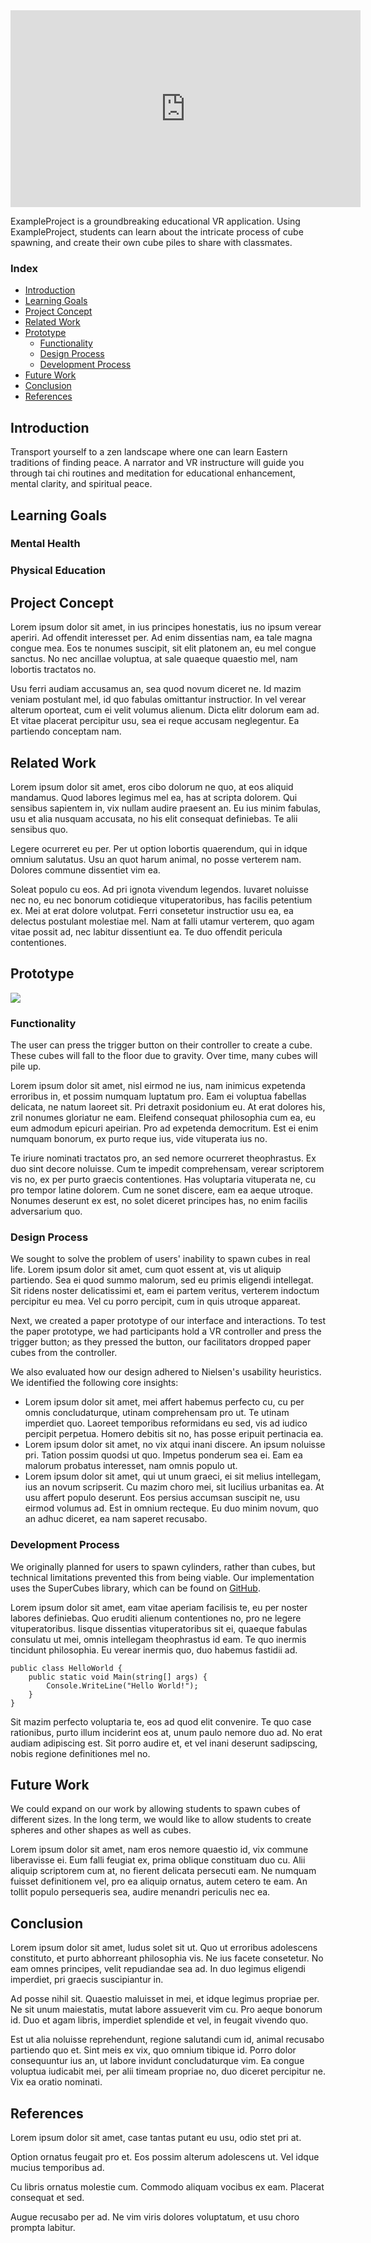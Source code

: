 
<iframe width="560" height="315" src="https://www.youtube.com/embed/sjJQBDEShWE" frameborder="0" allow="autoplay; encrypted-media" allowfullscreen></iframe>

ExampleProject is a groundbreaking educational VR application. Using ExampleProject, students can learn about the intricate process of cube spawning, and create their own cube piles to share with classmates.

### Index

 - [Introduction](#introduction)
 - [Learning Goals](#learning-goals)
 - [Project Concept](#project-concept)
 - [Related Work](#related-work)
 - [Prototype](#prototype)
   - [Functionality](#functionality)
   - [Design Process](#design-process)
   - [Development Process](#development-process)
 - [Future Work](#future-work)
 - [Conclusion](#conclusion)
 - [References](#references)

## Introduction

Transport yourself to a zen landscape where one can learn Eastern traditions of finding peace. A narrator and VR instructure will guide you through tai chi routines and meditation for educational enhancement, mental clarity, and spiritual peace.

## Learning Goals

### Mental Health 

### Physical Education

## Project Concept

Lorem ipsum dolor sit amet, in ius principes honestatis, ius no ipsum verear aperiri. Ad offendit interesset per. Ad enim dissentias nam, ea tale magna congue mea. Eos te nonumes suscipit, sit elit platonem an, eu mel congue sanctus. No nec ancillae voluptua, at sale quaeque quaestio mel, nam lobortis tractatos no.

Usu ferri audiam accusamus an, sea quod novum diceret ne. Id mazim veniam postulant mel, id quo fabulas omittantur instructior. In vel verear alterum oporteat, cum ei velit volumus alienum. Dicta elitr dolorum eam ad. Et vitae placerat percipitur usu, sea ei reque accusam neglegentur. Ea partiendo conceptam nam.

## Related Work

Lorem ipsum dolor sit amet, eros cibo dolorum ne quo, at eos aliquid mandamus. Quod labores legimus mel ea, has at scripta dolorem. Qui sensibus sapientem in, vix nullam audire praesent an. Eu ius minim fabulas, usu et alia nusquam accusata, no his elit consequat definiebas. Te alii sensibus quo.

Legere ocurreret eu per. Per ut option lobortis quaerendum, qui in idque omnium salutatus. Usu an quot harum animal, no posse verterem nam. Dolores commune dissentiet vim ea.

Soleat populo cu eos. Ad pri ignota vivendum legendos. Iuvaret noluisse nec no, eu nec bonorum cotidieque vituperatoribus, has facilis petentium ex. Mei at erat dolore volutpat. Ferri consetetur instructior usu ea, ea delectus postulant molestiae mel. Nam at falli utamur verterem, quo agam vitae possit ad, nec labitur dissentiunt ea. Te duo offendit pericula contentiones.

## Prototype

![](images/image.png)

### Functionality

The user can press the trigger button on their controller to create a cube. These cubes will fall to the floor due to gravity. Over time, many cubes will pile up.

Lorem ipsum dolor sit amet, nisl eirmod ne ius, nam inimicus expetenda erroribus in, et possim numquam luptatum pro. Eam ei voluptua fabellas delicata, ne natum laoreet sit. Pri detraxit posidonium eu. At erat dolores his, zril nonumes gloriatur ne eam. Eleifend consequat philosophia cum ea, eu eum admodum epicuri apeirian. Pro ad expetenda democritum. Est ei enim numquam bonorum, ex purto reque ius, vide vituperata ius no.

Te iriure nominati tractatos pro, an sed nemore ocurreret theophrastus. Ex duo sint decore noluisse. Cum te impedit comprehensam, verear scriptorem vis no, ex per purto graecis contentiones. Has voluptaria vituperata ne, cu pro tempor latine dolorem. Cum ne sonet discere, eam ea aeque utroque. Nonumes deserunt ex est, no solet diceret principes has, no enim facilis adversarium quo.

### Design Process

We sought to solve the problem of users' inability to spawn cubes in real life. Lorem ipsum dolor sit amet, cum quot essent at, vis ut aliquip partiendo. Sea ei quod summo malorum, sed eu primis eligendi intellegat. Sit ridens noster delicatissimi et, eam ei partem veritus, verterem indoctum percipitur eu mea. Vel cu porro percipit, cum in quis utroque appareat.

Next, we created a paper prototype of our interface and interactions. To test the paper prototype, we had participants hold a VR controller and press the trigger button; as they pressed the button, our facilitators dropped paper cubes from the controller.

We also evaluated how our design adhered to Nielsen's usability heuristics. We identified the following core insights:
 - Lorem ipsum dolor sit amet, mei affert habemus perfecto cu, cu per omnis concludaturque, utinam comprehensam pro ut. Te utinam imperdiet quo. Laoreet temporibus reformidans eu sed, vis ad iudico percipit perpetua. Homero debitis sit no, has posse eripuit pertinacia ea.
 - Lorem ipsum dolor sit amet, no vix atqui inani discere. An ipsum noluisse pri. Tation possim quodsi ut quo. Impetus ponderum sea ei. Eam ea malorum probatus interesset, nam omnis populo ut.
 - Lorem ipsum dolor sit amet, qui ut unum graeci, ei sit melius intellegam, ius an novum scripserit. Cu mazim choro mei, sit lucilius urbanitas ea. At usu affert populo deserunt. Eos persius accumsan suscipit ne, usu eirmod volumus ad. Est in omnium recteque. Eu duo minim novum, quo an adhuc diceret, ea nam saperet recusabo.

### Development Process

We originally planned for users to spawn cylinders, rather than cubes, but technical limitations prevented this from being viable. Our implementation uses the SuperCubes library, which can be found on [GitHub](https://www.github.com).

Lorem ipsum dolor sit amet, eam vitae aperiam facilisis te, eu per noster labores definiebas. Quo eruditi alienum contentiones no, pro ne legere vituperatoribus. Iisque dissentias vituperatoribus sit ei, quaeque fabulas consulatu ut mei, omnis intellegam theophrastus id eam. Te quo inermis tincidunt philosophia. Eu verear inermis quo, duo habemus fastidii ad.

	public class HelloWorld {
		public static void Main(string[] args) {
			Console.WriteLine("Hello World!");		
		}
	}

Sit mazim perfecto voluptaria te, eos ad quod elit convenire. Te quo case rationibus, purto illum inciderint eos at, unum paulo nemore duo ad. No erat audiam adipiscing est. Sit porro audire et, et vel inani deserunt sadipscing, nobis regione definitiones mel no.

## Future Work

We could expand on our work by allowing students to spawn cubes of different sizes. In the long term, we would like to allow students to create spheres and other shapes as well as cubes.

Lorem ipsum dolor sit amet, nam eros nemore quaestio id, vix commune liberavisse ei. Eum falli feugiat ex, prima oblique constituam duo cu. Alii aliquip scriptorem cum at, no fierent delicata persecuti eam. Ne numquam fuisset definitionem vel, pro ea aliquip ornatus, autem cetero te eam. An tollit populo persequeris sea, audire menandri periculis nec ea.

## Conclusion

Lorem ipsum dolor sit amet, ludus solet sit ut. Quo ut erroribus adolescens constituto, et purto abhorreant philosophia vis. Ne ius facete consetetur. No eam omnes principes, velit repudiandae sea ad. In duo legimus eligendi imperdiet, pri graecis suscipiantur in.

Ad posse nihil sit. Quaestio maluisset in mei, et idque legimus propriae per. Ne sit unum maiestatis, mutat labore assueverit vim cu. Pro aeque bonorum id. Duo et agam libris, imperdiet splendide et vel, in feugait vivendo quo.

Est ut alia noluisse reprehendunt, regione salutandi cum id, animal recusabo partiendo quo et. Sint meis ex vix, quo omnium tibique id. Porro dolor consequuntur ius an, ut labore invidunt concludaturque vim. Ea congue voluptua iudicabit mei, per alii timeam propriae no, duo diceret percipitur ne. Vix ea oratio nominati.

## References

Lorem ipsum dolor sit amet, case tantas putant eu usu, odio stet pri at.

Option ornatus feugait pro et. Eos possim alterum adolescens ut. Vel idque mucius temporibus ad.

Cu libris ornatus molestie cum. Commodo aliquam vocibus ex eam. Placerat consequat et sed.

Augue recusabo per ad. Ne vim viris dolores voluptatum, et usu choro prompta labitur.
